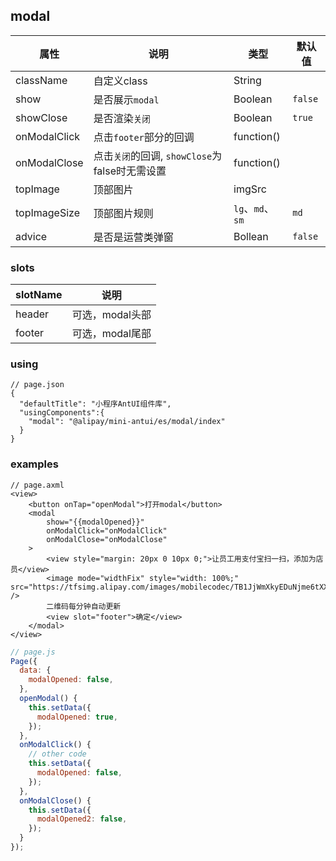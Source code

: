 ## modal
| 属性 | 说明 | 类型 | 默认值 |
|----|----|----|----|
|className| 自定义class | String| |
|show| 是否展示`modal` | Boolean| `false` |
|showClose| 是否渲染`关闭` | Boolean| `true` |
|onModalClick| 点击`footer`部分的回调 | function()|  |
|onModalClose| 点击`关闭`的回调, `showClose`为false时无需设置  | function()|  |
|topImage | 顶部图片 | imgSrc |  |
|topImageSize | 顶部图片规则 | `lg`、`md`、`sm` | `md` |
|advice| 是否是运营类弹窗 | Bollean | `false` |

### slots
|slotName | 说明 |
|----|----|
|header | 可选，modal头部 |
|footer | 可选，modal尾部 |

### using

```
// page.json
{
  "defaultTitle": "小程序AntUI组件库",
  "usingComponents":{
    "modal": "@alipay/mini-antui/es/modal/index"
  }
}
```

### examples

```axml
// page.axml
<view>
	<button onTap="openModal">打开modal</button>
	<modal
		show="{{modalOpened}}"
		onModalClick="onModalClick"
		onModalClose="onModalClose"
	>
		<view style="margin: 20px 0 10px 0;">让员工用支付宝扫一扫，添加为店员</view>
		<image mode="widthFix" style="width: 100%;" src="https://tfsimg.alipay.com/images/mobilecodec/TB1JjWmXkyEDuNjme6tXXXIKXXa" />
		二维码每分钟自动更新
		<view slot="footer">确定</view>
	</modal>
</view>
```

```js
// page.js
Page({
  data: {
    modalOpened: false,
  },
  openModal() {
    this.setData({
      modalOpened: true,
    });
  },
  onModalClick() {
    // other code
    this.setData({
      modalOpened: false,
    });
  },
  onModalClose() {
    this.setData({
      modalOpened2: false,
    });
  }
});
```
